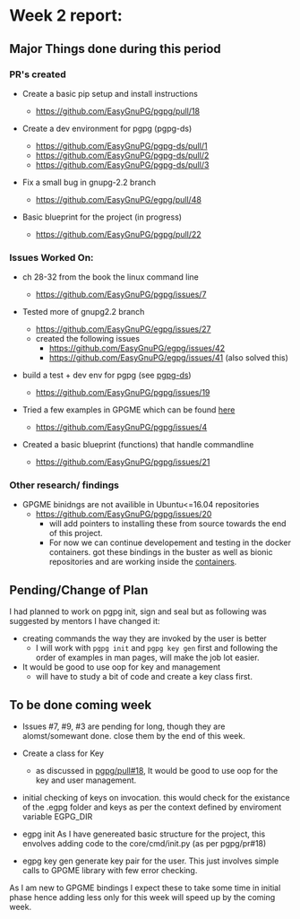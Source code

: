 # Week 2 report:

## Major Things done during this period

### PR's created
- Create a basic pip setup and install instructions
  - https://github.com/EasyGnuPG/pgpg/pull/18

- Create a dev environment for pgpg (pgpg-ds)
  - https://github.com/EasyGnuPG/pgpg-ds/pull/1
  - https://github.com/EasyGnuPG/pgpg-ds/pull/2
  - https://github.com/EasyGnuPG/pgpg-ds/pull/3

- Fix a small bug in gnupg-2.2 branch
  - https://github.com/EasyGnuPG/egpg/pull/48

- Basic blueprint for the project (in progress)
  - https://github.com/EasyGnuPG/pgpg/pull/22

### Issues Worked On:
- ch 28-32 from the book the linux command line
  - https://github.com/EasyGnuPG/pgpg/issues/7

- Tested more of gnupg2.2 branch 
  - https://github.com/EasyGnuPG/egpg/issues/27
  - created the following issues
    - https://github.com/EasyGnuPG/egpg/issues/42
    - https://github.com/EasyGnuPG/egpg/issues/41 (also solved this)

- build a test + dev env for pgpg (see
  [pgpg-ds](https://github.com/EasyGnuPG/pgpg-ds))
  - https://github.com/EasyGnuPG/pgpg/issues/19

- Tried a few examples in GPGME which can be found
  [here](https://github.com/diveshuttam/GSoC18/tree/gh-pages/code/GPGME)
  - https://github.com/EasyGnuPG/pgpg/issues/4

- Created a basic blueprint (functions) that handle commandline
  - https://github.com/EasyGnuPG/pgpg/issues/21

### Other research/ findings
- GPGME binidngs are not availible in Ubuntu<=16.04 repositories
  - https://github.com/EasyGnuPG/pgpg/issues/20
    - will add pointers to installing these from source towards the end of this
      project.
    - For now we can continue developement and testing in the docker containers.
      got these bindings in the buster as well as bionic repositories and are 
      working inside the [containers](https://github.com/EasyGnuPG/pgpg-ds).


## Pending/Change of Plan
I had planned to work on pgpg init, sign and seal but as following was suggested
by mentors I have changed it: 
- creating commands the way they are invoked by the user is better
    - I will work with `pgpg init` and `pgpg key gen` first and following the
      order of examples in man pages, will make the job lot easier. 
- It would be good to use oop for key and management 
    - will have to study a bit of code and create a key class first.

## To be done coming week
- Issues #7, #9, #3 are pending for long, though they are alomst/somewant done.
  close them by the end of this week.

- Create a class for Key 
  - as discussed in [pgpg/pull#18](https://github.com/EasyGnuPG/pgpg/pull/18),
  It would be good to use oop for the key and user management.

- initial checking of keys on invocation.
  this would check for the existance of the .egpg folder and keys as per the
  context defined by enviroment variable EGPG_DIR 

- egpg init
  As I have genereated basic structure for the project, this envolves adding
  code to the core/cmd/init.py (as per pgpg/pr#18)

- egpg key gen
  generate key pair for the user. This just involves simple calls to GPGME
  library with few error checking.

As I am new to GPGME bindings I expect these to take some time in initial
phase hence adding less only for this week will speed up by the coming week.
